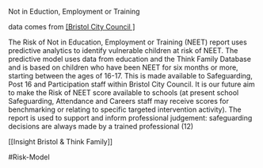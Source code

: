 Not in Eduction, Employment or Training 

data comes from [[Bristol City Council ]](15)

The Risk of Not in Education, Employment or Training (NEET) report uses predictive analytics to identify vulnerable children at risk of NEET. The predictive model uses data from education and the Think Family Database and is based on children who have been NEET for six months or more, starting between the ages of 16-17. This is made available to Safeguarding, Post 16 and Participation staff within Bristol City Council. It is our future aim to make the Risk of NEET score available to schools (at present school Safeguarding, Attendance and Careers staff may receive scores for benchmarking or relating to specific targeted intervention activity). The report is used to support and inform professional judgement: safeguarding decisions are always made by a trained professional (12)

[[Insight Bristol & Think Family]]

#Risk-Model 
